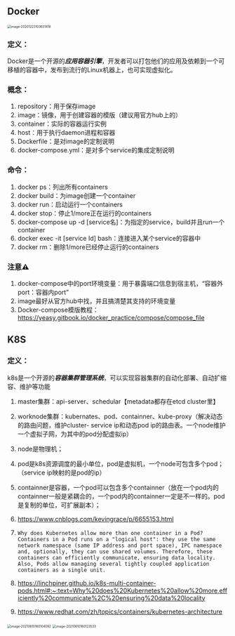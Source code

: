 ## Docker

<img src="/Users/lugao/Library/Application Support/typora-user-images/image-20201223103631418.png" alt="image-20201223103631418" style="zoom:50%;" />

### 定义：

Docker是一个开源的***应用容器引擎***，开发者可以打包他们的应用及依赖到一个可移植的容器中，发布到流行的Linux机器上，也可实现虚拟化。

### 概念：

1. repository：用于保存image
2. image：镜像，用于创建容器的模版（建议用官方hub上的）
3. container：实际的容器运行实例
4. host：用于执行daemon进程和容器
5. Dockerfile：是对image的定制说明
6. docker-compose.yml：是对多个service的集成定制说明

### 命令：

1. docker ps：列出所有containers
2. docker build：为image创建一个container
3. docker run：启动运行一个containers
4. docker stop：停止1/more正在运行的containers
5. docker-compose up -d [service名]：为指定的service，build并且run一个container
6. docker exec -it [service Id] bash：连接进入某个service的容器中
7. docker rm：删除1/more已经停止运行的containers



### 注意⚠️

1. docker-compose中的port环境变量：用于暴露端口信息到宿主机，“容器外port：容器内port”
2. image最好从官方hub中找，并且搞清楚其支持的环境变量
3. Docker-compose模版教程：https://yeasy.gitbook.io/docker_practice/compose/compose_file



## K8S

### 定义：

k8s是一个开源的***容器集群管理系统***，可以实现容器集群的自动化部署、自动扩缩容、维护等功能



1. master集群：api-server、schedular【metadata都存在etcd cluster里】

2. worknode集群：kubernates、pod、containner、kube-proxy（解决动态的路由问题，维护cluster- service ip和动态pod ip的路由表。一个node维护一个虚拟子网，为其中的pod分配虚拟ip）

3. node是物理机；

4. pod是k8s资源调度的最小单位，pod是虚拟机，一个node可包含多个pod；（service ip映射的是pod的ip）

5. containner是容器，一个pod可以包含多个containner（放在一个pod内的containner一般是紧耦合的，一个pod内的containner一定是不一样的。pod是复制的单位，可扩展副本）；

6. https://www.cnblogs.com/kevingrace/p/6655153.html

7. ```
   Why does Kubernetes allow more than one container in a Pod? Containers in a Pod runs on a "logical host": they use the same network namespace (same IP address and port space), IPC namespace and, optionally, they can use shared volumes. Therefore, these containers can efficiently communicate, ensuring data locality. Also, Pods allow managing several tightly coupled application containers as a single unit.
   ```

8. https://linchpiner.github.io/k8s-multi-container-pods.html#:~:text=Why%20does%20Kubernetes%20allow%20more,efficiently%20communicate%2C%20ensuring%20data%20locality
9. https://www.redhat.com/zh/topics/containers/kubernetes-architecture

<img src="/Users/lugao/Library/Application Support/typora-user-images/image-20210610160104092.png" alt="image-20210610160104092" style="zoom:50%;" />

<img src="/Users/lugao/Library/Application Support/typora-user-images/image-20210610160123533.png" alt="image-20210610160123533" style="zoom:50%;" />

